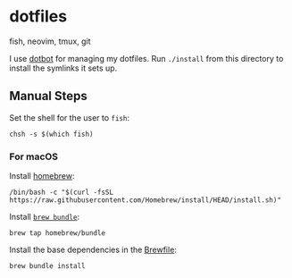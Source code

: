 # dotfiles

fish, neovim, tmux, git

I use [dotbot](https://github.com/anishathalye/dotbot) for managing my dotfiles.
Run `./install` from this directory to install the symlinks it sets up.

## Manual Steps

Set the shell for the user to `fish`:

```commandline
chsh -s $(which fish)
```

### For macOS

Install [homebrew](https://docs.brew.sh/Installation):

```commandline
/bin/bash -c "$(curl -fsSL https://raw.githubusercontent.com/Homebrew/install/HEAD/install.sh)"
```

Install [`brew bundle`](https://github.com/Homebrew/homebrew-bundle):

```commandline
brew tap homebrew/bundle
```

Install the base dependencies in the [Brewfile](./Brewfile):

```commandline
brew bundle install
```
